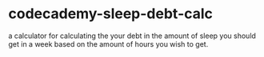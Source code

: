 # codecademy-sleep-debt-calc
a calculator for calculating the your debt in the amount of sleep you should get in a week based on the amount of hours you wish to get.
